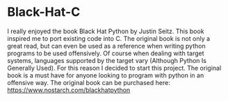 # Black-Hat-C
I really enjoyed the book Black Hat Python by Justin Seitz. This book inspired me to port existing code into C. The original book is not only a great read, but can even be used as a reference when writing python programs to be used offensively.  Of course when dealing with target systems, languages supported by the target vary (Although Python Is Generally Used). For this reason I decided to start this project. The original book is a must have for anyone looking to program with python in an offensive way. The original book can be purchased here: https://www.nostarch.com/blackhatpython 
